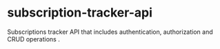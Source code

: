 # subscription-tracker-api
Subscriptions tracker API that includes authentication, authorization and CRUD operations   .
